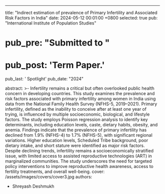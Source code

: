 ---
title:          "Indirect estimation of prevalence of Primary Infertility and Associated Risk Factors in India"
date:           2024-05-12 00:01:00 +0800
selected:       true
pub:            "International Institute of Population Studies"
# pub_pre:        "Submitted to "
# pub_post:       'Term Paper.'
pub_last:       ' <span class="badge badge-pill badge-publication badge-success">Spotlight</span>'
pub_date:       "2024"

abstract: >-
  Infertility remains a critical but often overlooked public health concern in developing countries. This study examines the prevalence and risk factors associated with primary infertility among women in India using data from the National Family Health Survey (NFHS-5, 2019–2021). Primary infertility, defined as the inability to conceive after at least one year of trying, is influenced by multiple socioeconomic, biological, and lifestyle factors. The study employs Poisson regression analysis to identify key determinants, including education levels, caste, dietary habits, obesity, and anemia. Findings indicate that the prevalence of primary infertility has declined from 1.9% (NFHS-4) to 1.7% (NFHS-5), with significant regional variations. Higher education levels, Scheduled Tribe background, poor dietary intake, and short stature were identified as major risk factors. Despite declining trends, infertility remains a socioeconomically stratified issue, with limited access to assisted reproductive technologies (ART) in marginalized communities. The study underscores the need for targeted policy interventions to improve reproductive health awareness, access to fertility treatments, and overall well-being.
cover:          /assets/images/covers/cover3.jpg
authors:
  - Shreyash Deshmukh
